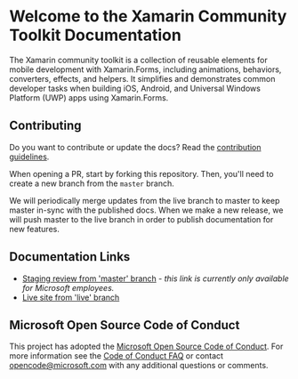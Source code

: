 # Welcome to the Xamarin Community Toolkit Documentation

The Xamarin community toolkit is a collection of reusable elements for mobile development with Xamarin.Forms, including animations, behaviors, converters, effects, and helpers. It simplifies and demonstrates common developer tasks when building iOS, Android, and Universal Windows Platform (UWP) apps using Xamarin.Forms.

## Contributing

Do you want to contribute or update the docs? Read the [contribution guidelines](CONTRIBUTING.md).

When opening a PR, start by forking this repository. Then, you'll need to create a new branch from the `master` branch.

We will periodically merge updates from the live branch to master to keep master in-sync with the published docs.  When we make a new release, we will push master to the live branch in order to publish documentation for new features.

## Documentation Links

- [Staging review from 'master' branch](https://review.learn.microsoft.com/xamarin/community-toolkit/?branch=main) - *this link is currently only available for Microsoft employees.*
- [Live site from 'live' branch](https://learn.microsoft.com/xamarin/community-toolkit/)

## Microsoft Open Source Code of Conduct

This project has adopted the [Microsoft Open Source Code of Conduct](https://opensource.microsoft.com/codeofconduct/). For more information see the [Code of Conduct FAQ](https://opensource.microsoft.com/codeofconduct/faq/) or contact [opencode@microsoft.com](mailto:opencode@microsoft.com) with any additional questions or comments.
